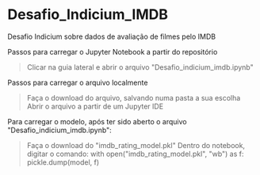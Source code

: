 # Desafio_Indicium_IMDB

Desafio Indicium sobre dados de avaliação de filmes pelo IMDB

Passos para carregar o Jupyter Notebook a partir do repositório
> Clicar na guia lateral e abrir o arquivo "Desafio_indicium_imdb.ipynb"

Passos para carregar o arquivo localmente
> Faça o download do arquivo, salvando numa pasta a sua escolha
> Abrir o arquivo a partir de um Jupyter IDE

Para carregar o modelo, após ter sido aberto o arquivo "Desafio_indicium_imdb.ipynb":
> Faça o download do "imdb_rating_model.pkl"
> Dentro do notebook, digitar o comando:
with open("imdb_rating_model.pkl", "wb") as f:
    pickle.dump(model, f)

